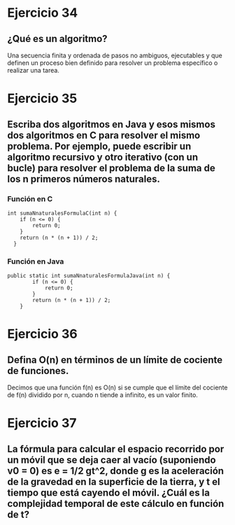 # Ejercicio 34
## ¿Qué es un algoritmo?
Una secuencia finita y ordenada de pasos no ambiguos, ejecutables y que definen un proceso bien definido para resolver un problema específico o realizar una tarea.
# Ejercicio 35
##  Escriba dos algoritmos en Java y esos mismos dos algoritmos en C para resolver el mismo problema. Por ejemplo, puede escribir un algoritmo recursivo y otro iterativo (con un bucle) para resolver el problema de la suma de los n primeros números naturales.
### Función en C
```
int sumaNnaturalesFormulaC(int n) {
    if (n <= 0) {
        return 0;
    }
    return (n * (n + 1)) / 2;
  }
```
### Función en Java
```
public static int sumaNnaturalesFormulaJava(int n) {
        if (n <= 0) {
            return 0;
        }
        return (n * (n + 1)) / 2;
    }
```
# Ejercicio 36
## Defina O(n) en términos de un límite de cociente de funciones.
Decimos que una función f(n) es O(n) si se cumple que el límite del cociente de f(n) dividido por n, cuando n tiende a infinito, es un valor finito.

# Ejercicio 37
## La fórmula para calcular el espacio recorrido por un móvil que se deja caer al vacío (suponiendo v0 = 0) es e = 1/2 gt^2, donde g es la aceleración de la gravedad en la superficie de la tierra, y t el tiempo que  está cayendo el móvil. ¿Cuál es la complejidad temporal de este cálculo en función de t?
